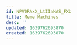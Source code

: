 ```yaml
---
id: NPV0RNxX_LtIIaHAS_FXb
title: Meme Machines
desc: ''
updated: 1639762693870
created: 1639762693870
---
```


